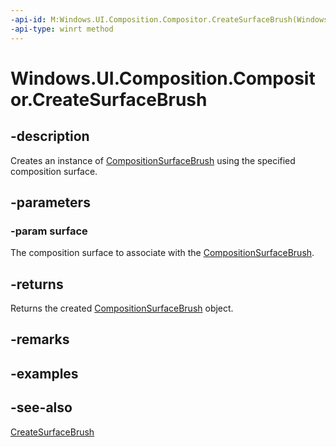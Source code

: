```yaml
---
-api-id: M:Windows.UI.Composition.Compositor.CreateSurfaceBrush(Windows.UI.Composition.ICompositionSurface)
-api-type: winrt method
---
```


<!-- Method syntax
public Windows.UI.Composition.CompositionSurfaceBrush CreateSurfaceBrush(Windows.UI.Composition.ICompositionSurface surface)
-->

# Windows.UI.Composition.Compositor.CreateSurfaceBrush

## -description
Creates an instance of [CompositionSurfaceBrush](compositionsurfacebrush.md) using the specified composition surface.



## -parameters
### -param surface
The composition surface to associate with the [CompositionSurfaceBrush](compositionsurfacebrush.md).

## -returns
Returns the created [CompositionSurfaceBrush](compositionsurfacebrush.md) object.

## -remarks

## -examples

## -see-also
[CreateSurfaceBrush](compositor_createsurfacebrush_1446727450.md)
